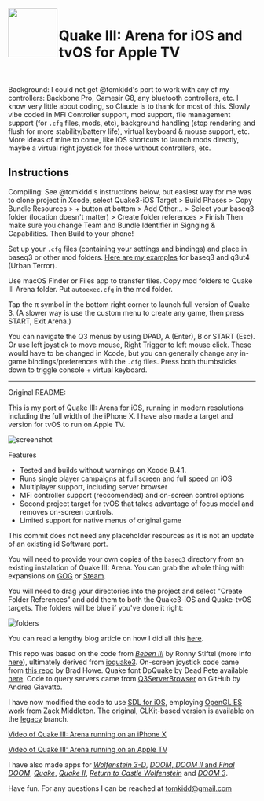 <img align="left" width="100" height="100" src="https://raw.githubusercontent.com/tomkidd/Quake3-iOS/master/icon_quake3.png">  

#  Quake III: Arena for iOS and tvOS for Apple TV

&nbsp;

Background: I could not get @tomkidd's port to work with any of my controllers: Backbone Pro, Gamesir G8, any bluetooth controllers, etc. I know very little about coding, so Claude is to thank for most of this. Slowly vibe coded in MFi Controller support, mod support, file management support (for `.cfg` files, mods, etc), background handling (stop rendering and flush for more stability/battery life), virtual keyboard & mouse support, etc. More ideas of mine to come, like iOS shortcuts to launch mods directly, maybe a virtual right joystick for those without controllers, etc.

## Instructions

Compiling: See @tomkidd's instructions below, but easiest way for me was to clone project in Xcode, select Quake3-iOS Target > Build Phases > Copy Bundle Resources > + button at bottom > Add Other... > Select your baseq3 folder (location doesn't matter) > Create folder references > Finish
Then make sure you change Team and Bundle Identifier in Signging & Capabilities. Then Build to your phone!

Set up your `.cfg` files (containing your settings and bindings) and place in baseq3 or other mod folders. [Here are my examples](https://github.com/rebelancap/Quake3-iOS/wiki/Configuration-Files-Examples) for baseq3 and q3ut4 (Urban Terror).

Use macOS Finder or Files app to transfer files. Copy mod folders to Quake III Arena folder. Put `autoexec.cfg` in the mod folder.

Tap the π symbol in the bottom right corner to launch full version of Quake 3. (A slower way is use the custom menu to create any game, then press START, Exit Arena.) 

You can navigate the Q3 menus by using DPAD, A (Enter), B or START (Esc). Or use left joystick to move mouse, Right Trigger to left mouse click. These would have to be changed in Xcode, but you can generally change any in-game bindings/preferences with the `.cfg` files. 
Press both thumbsticks down to triggle console + virtual keyboard.

---

Original README:

This is my port of Quake III: Arena for iOS, running in modern resolutions including the full width of the iPhone X. I have also made a target and version for tvOS to run on Apple TV.

![screenshot](https://raw.githubusercontent.com/tomkidd/Quake3-iOS/master/ss_quake3.png)

Features

- Tested and builds without warnings on Xcode 9.4.1.
- Runs single player campaigns at full screen and full speed on iOS
- Multiplayer support, including server browser
- MFi controller support (reccomended) and on-screen control options
- Second project target for tvOS that takes advantage of focus model and removes on-screen controls.
- Limited support for native menus of original game

This commit does not need any placeholder resources as it is not an update of an existing id Software port. 

You will need to provide your own copies of the `baseq3` directory from an existing instalation of Quake III: Arena. You can grab the whole thing with expansions on [GOG](https://www.gog.com/game/quake_iii_gold) or [Steam](https://store.steampowered.com/app/2200/Quake_III_Arena/).

You will need to drag your directories into the project and select "Create Folder References" and add them to both the Quake3-iOS and Quake-tvOS targets. The folders will be blue if you've done it right:

![folders](https://raw.githubusercontent.com/tomkidd/Quake3-iOS/master/folders.png)

You can read a lengthy blog article on how I did all this [here](http://schnapple.com/quake-3-for-ios-and-tvos-for-apple-tv/).

This repo was based on the code from *[Beben III](https://itunes.apple.com/us/app/beben-iii/id771105890?mt=8)* by Ronny Stiftel (more info [here](http://www.mac-and-i.net/2013/12/beben-iii-openarenaquake-3-for-ios.html)), ultimately derived from [ioquake3](https://ioquake3.org/).  On-screen joystick code came from [this repo](https://github.com/bradhowes/Joystick) by Brad Howe. Quake font DpQuake by Dead Pete available [here](https://www.dafont.com/quake.font). Code to query servers came from [Q3ServerBrowser](https://github.com/andreagiavatto/Q3ServerBrowser) on GitHub by Andrea Giavatto.

I have now modified the code to use [SDL for iOS](https://www.libsdl.org/), employing [OpenGL ES work](https://github.com/zturtleman/ioq3/tree/opengles1) from Zack Middleton. The original, GLKit-based version is available on the [legacy](https://github.com/tomkidd/Quake3-iOS/tree/legacy) branch. 

[Video of Quake III: Arena running on an iPhone X](https://www.youtube.com/watch?v=4Fu1fmXtcvo)

[Video of Quake III: Arena running on an Apple TV](https://www.youtube.com/watch?v=ade-J3RYpsQ)

I have also made apps for [*Wolfenstein 3-D*](https://github.com/tomkidd/Wolf3D-iOS), [*DOOM*, *DOOM II* and *Final DOOM*](https://github.com/tomkidd/DOOM-iOS), [*Quake*](https://github.com/tomkidd/Quake-iOS), [*Quake II*](https://github.com/tomkidd/Quake2-iOS), [*Return to Castle Wolfenstein*](https://github.com/tomkidd/RTCW-iOS) and [*DOOM 3*](https://github.com/tomkidd/DOOM3-iOS).

Have fun. For any questions I can be reached at tomkidd@gmail.com
